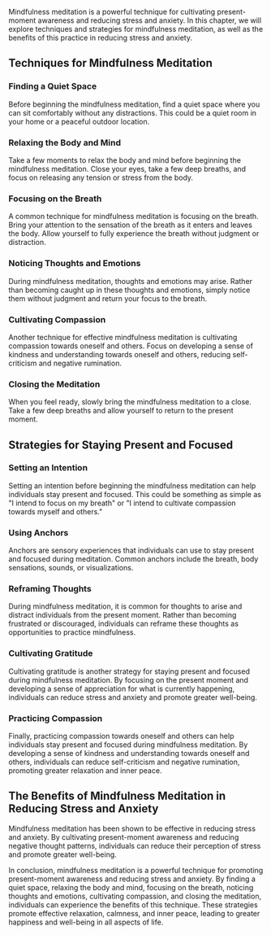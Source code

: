
Mindfulness meditation is a powerful technique for cultivating present-moment awareness and reducing stress and anxiety. In this chapter, we will explore techniques and strategies for mindfulness meditation, as well as the benefits of this practice in reducing stress and anxiety.

Techniques for Mindfulness Meditation
-------------------------------------

### Finding a Quiet Space

Before beginning the mindfulness meditation, find a quiet space where you can sit comfortably without any distractions. This could be a quiet room in your home or a peaceful outdoor location.

### Relaxing the Body and Mind

Take a few moments to relax the body and mind before beginning the mindfulness meditation. Close your eyes, take a few deep breaths, and focus on releasing any tension or stress from the body.

### Focusing on the Breath

A common technique for mindfulness meditation is focusing on the breath. Bring your attention to the sensation of the breath as it enters and leaves the body. Allow yourself to fully experience the breath without judgment or distraction.

### Noticing Thoughts and Emotions

During mindfulness meditation, thoughts and emotions may arise. Rather than becoming caught up in these thoughts and emotions, simply notice them without judgment and return your focus to the breath.

### Cultivating Compassion

Another technique for effective mindfulness meditation is cultivating compassion towards oneself and others. Focus on developing a sense of kindness and understanding towards oneself and others, reducing self-criticism and negative rumination.

### Closing the Meditation

When you feel ready, slowly bring the mindfulness meditation to a close. Take a few deep breaths and allow yourself to return to the present moment.

Strategies for Staying Present and Focused
------------------------------------------

### Setting an Intention

Setting an intention before beginning the mindfulness meditation can help individuals stay present and focused. This could be something as simple as "I intend to focus on my breath" or "I intend to cultivate compassion towards myself and others."

### Using Anchors

Anchors are sensory experiences that individuals can use to stay present and focused during meditation. Common anchors include the breath, body sensations, sounds, or visualizations.

### Reframing Thoughts

During mindfulness meditation, it is common for thoughts to arise and distract individuals from the present moment. Rather than becoming frustrated or discouraged, individuals can reframe these thoughts as opportunities to practice mindfulness.

### Cultivating Gratitude

Cultivating gratitude is another strategy for staying present and focused during mindfulness meditation. By focusing on the present moment and developing a sense of appreciation for what is currently happening, individuals can reduce stress and anxiety and promote greater well-being.

### Practicing Compassion

Finally, practicing compassion towards oneself and others can help individuals stay present and focused during mindfulness meditation. By developing a sense of kindness and understanding towards oneself and others, individuals can reduce self-criticism and negative rumination, promoting greater relaxation and inner peace.

The Benefits of Mindfulness Meditation in Reducing Stress and Anxiety
---------------------------------------------------------------------

Mindfulness meditation has been shown to be effective in reducing stress and anxiety. By cultivating present-moment awareness and reducing negative thought patterns, individuals can reduce their perception of stress and promote greater well-being.

In conclusion, mindfulness meditation is a powerful technique for promoting present-moment awareness and reducing stress and anxiety. By finding a quiet space, relaxing the body and mind, focusing on the breath, noticing thoughts and emotions, cultivating compassion, and closing the meditation, individuals can experience the benefits of this technique. These strategies promote effective relaxation, calmness, and inner peace, leading to greater happiness and well-being in all aspects of life.
